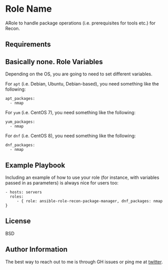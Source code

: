 Role Name
=========

ARole to handle package operations (i.e. prerequisites for tools etc.) for Recon. 

Requirements
------------

Basically none.
Role Variables
--------------
Depending on the OS, you are going to need to set different variables.

For `apt` (i.e. Debian, Ubuntu, Debian-based), you need something like the following:
``` 
apt_packages:
  - nmap
```

For `yum` (i.e. CentOS 7), you need something like the following:
``` 
yum_packages:
  - nmap
```

For `dnf` (i.e. CentOS 8), you need something like the following:
``` 
dnf_packages:
  - nmap
```
Example Playbook
----------------

Including an example of how to use your role (for instance, with variables
passed in as parameters) is always nice for users too:

    - hosts: servers
      roles:
         - { role: ansible-role-recon-package-manager, dnf_packages: nmap }

License
-------

BSD

Author Information
------------------

The best way to reach out to me is through GH issues or ping me at [twitter](https://twitter.com/fr1t3).